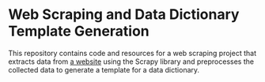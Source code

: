# Web Scraping and Data Dictionary Template Generation

This repository contains code and resources for a web scraping project that extracts data from [a website](https://intercom.help/ssgpenelope/en/articles/5189678-views-and-standard-views) using the Scrapy library and preprocesses the collected data to generate a template for a data dictionary.
